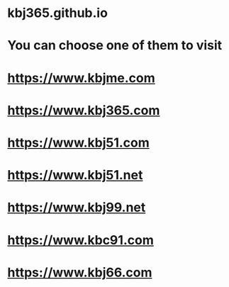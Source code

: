 # kbj365.github.io

# You can choose one of them to visit

# https://www.kbjme.com 

# https://www.kbj365.com 

# https://www.kbj51.com

# https://www.kbj51.net

# https://www.kbj99.net

# https://www.kbc91.com

# https://www.kbj66.com

